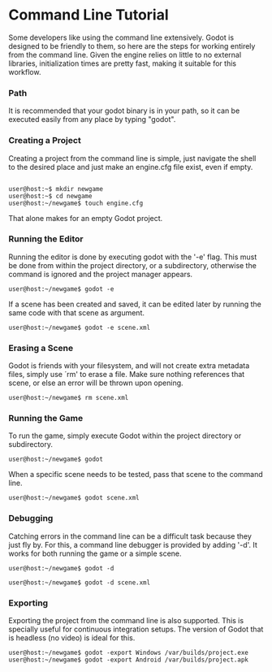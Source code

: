 # Command Line Tutorial

Some developers like using the command line extensively. Godot is designed to be friendly to them, so here are the steps for working entirely from the command line. Given the engine relies on little to no external libraries, initialization times are pretty fast, making it suitable for this workflow.

### Path

It is recommended that your godot binary is in your path, so it can be executed easily from any place by typing "godot".

### Creating a Project

Creating a project from the command line is simple, just navigate the shell to the desired place and just make an engine.cfg file exist, even if empty.

```

user@host:~$ mkdir newgame
user@host:~$ cd newgame
user@host:~/newgame$ touch engine.cfg

```

That alone makes for an empty Godot project.

### Running the Editor

Running the editor is done by executing godot with the '-e' flag. This must be done from within the project directory, or a subdirectory, otherwise the command is ignored and the project manager appears.

```
user@host:~/newgame$ godot -e
```

If a scene has been created and saved, it can be edited later by running the same code with that scene as argument.

```
user@host:~/newgame$ godot -e scene.xml
```

### Erasing a Scene

Godot is friends with your filesystem, and will not create extra metadata files, simply use ´rm' to erase a file. Make sure nothing references that scene, or else an error will be thrown upon opening.

```
user@host:~/newgame$ rm scene.xml
```

### Running the Game

To run the game, simply execute Godot within the project directory or subdirectory.

```
user@host:~/newgame$ godot
```

When a specific scene needs to be tested, pass that scene to the command line.

```
user@host:~/newgame$ godot scene.xml
```

### Debugging

Catching errors in the command line can be a difficult task because they just fly by. For this, a command line debugger is provided by adding '-d'. It works for both running the game or a simple scene.

```
user@host:~/newgame$ godot -d
```

```
user@host:~/newgame$ godot -d scene.xml
```

### Exporting

Exporting the project from the command line is also supported. This is specially useful for continuous integration setups. The version of Godot that is headless (no video) is ideal for this.

```
user@host:~/newgame$ godot -export Windows /var/builds/project.exe
user@host:~/newgame$ godot -export Android /var/builds/project.apk
```



